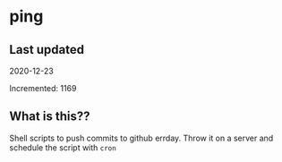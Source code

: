 # ping

## Last updated
2020-12-23

Incremented: 1169

## What is this??
Shell scripts to push commits to github errday. Throw it on a server and schedule the script with `cron`
